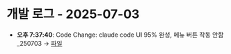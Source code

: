 # 개발 로그 - 2025-07-03

- **오후 7:37:40**: Code Change: claude code UI 95% 완성, 메뉴 버튼 작동 안함_250703 → [파일](../code-changes/2025-07-03T10-37-40-227Z_code_change.json)
